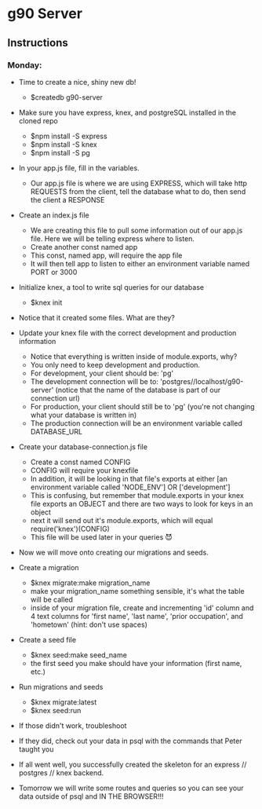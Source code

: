 # g90 Server

## Instructions
### Monday:
- Time to create a nice, shiny new db!
    - $createdb g90-server

- Make sure you have express, knex, and postgreSQL installed in the cloned repo
    - $npm install -S express
    - $npm install -S knex
    - $npm install -S pg 

- In your app.js file, fill in the variables.
    - Our app.js file is where we are using EXPRESS, which will take http REQUESTS from the client, tell the database what to do, then send the client a RESPONSE

- Create an index.js file 
    - We are creating this file to pull some information out of our app.js file. Here we will be telling express where to listen.
    - Create another const named app
    - This const, named app, will require the app file
    - It will then tell app to listen to either an environment variable named PORT or 3000 

- Initialize knex, a tool to write sql queries for our database
    - $knex init 

- Notice that it created some files. What are they?

- Update your knex file with the correct development and production information 
    - Notice that everything is written inside of module.exports, why?
    - You only need to keep development and production.
    - For development, your client should be: 'pg'
    - The development connection will be to: 'postgres//localhost/g90-server' (notice that the name of the database is part of our connection url)
    - For production, your client should still be to 'pg' (you're not changing what your database is written in)
    - The production connection will be an environment variable called DATABASE_URL

- Create your database-connection.js file 
    - Create a const named CONFIG
    - CONFIG will require your knexfile
    - In addition, it will be looking in that file's exports at either [an environment variable called 'NODE_ENV'] OR ['development']
    - This is confusing, but remember that module.exports in your knex file exports an OBJECT and there are two ways to look for keys in an object
    - next it will send out it's module.exports, which will equal require('knex')(CONFIG)
    - This file will be used later in your queries 😈

- Now we will move onto creating our migrations and seeds. 

- Create a migration
    - $knex migrate:make migration_name
    - make your migration_name something sensible, it's what the table will be called
    - inside of your migration file, create and incrementing 'id' column and 4 text columns for 'first name', 'last name', 'prior occupation', and 'hometown' (hint: don't use spaces)

- Create a seed file
    - $knex seed:make seed_name
    - the first seed you make should have your information (first name, etc.)

- Run migrations and seeds
    - $knex migrate:latest
    - $knex seed:run

- If those didn't work, troubleshoot
- If they did, check out your data in psql with the commands that Peter taught you


- If all went well, you successfully created the skeleton for an express // postgres // knex backend.

- Tomorrow we will write some routes and queries so you can see your data outside of psql and IN THE BROWSER!!!